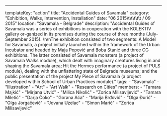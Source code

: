 ---
  templateKey: "action"
  title: "Accidental Guides of Savamala"
  category: "Exhibition, Walks, Intervention, Installation"
  date: "06 2015\t\t\t\t\t /  09 2015"
  location: "Savamala - Belgrade"
  description: "Accidental Guides of Savamala was a series of exhibitions in cooperation with the KOLEKTIV gallery or-ganized in its premises during the course of three months (July-September 2015). \n\nThe exhibition consisted of two segments: A Model for Savamala, a project initially launched within the framework of the Urban Incubator and headed by Maja Popović and Boba Stanić and three CG exhibitions. The latter consisted of Savamala monsters (a project of Savamala Walks module), which dealt with imaginary creatures living in and shaping the Savamala area; Hit the Hermes performance (a project of PULS module), dealing with the unflattering state of Belgrade museums; and the public presentation of the project My Piece of Savamala (a project developed within School of Urban Practices module)."
  tags: 
    - "Savamala"
    - "Illustration"
    - "Art"
    - "Art Walk"
    - "Research on Cities"
  members: 
    - "Tamara Majkić"
    - "Mirjana Utvić"
    - "Milica Nikolić"
    - "Zorica Milisavljević"
    - "Tamara Miletić"
    - "Darja Čoko"
    - "Gorana Aća"
    - "Marija Brđović"
    - "Olga Đurić"
    - "Olga Jorgačević"
    - "Jovana Uzelac"
    - "Simon Marić"
    - "Zorica Milisavljević"
